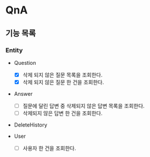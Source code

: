 # QnA

## 기능 목록

### Entity

- Question
    - [x] 삭제 되지 않은 질문 목록을 조회한다.
    - [x] 삭제 되지 않은 질문 한 건을 조회한다.

- Answer
    - [ ] 질문에 달린 답변 중 삭제되지 않은 답변 목록을 조회한다.
    - [ ] 삭제되지 않은 답변 한 건을 조회한다.

- DeleteHistory

- User
    - [ ] 사용자 한 건을 조회한다.